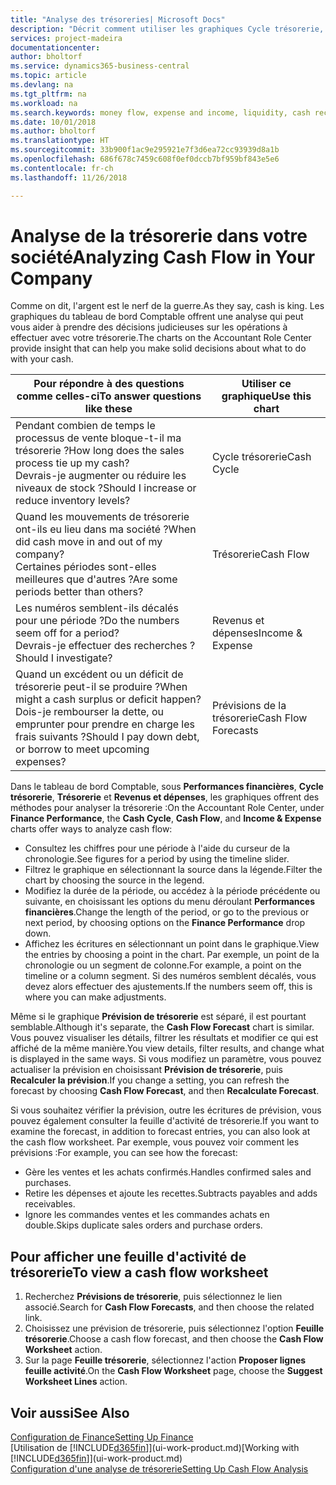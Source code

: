 ```yaml
---
title: "Analyse des trésoreries| Microsoft Docs"
description: "Décrit comment utiliser les graphiques Cycle trésorerie, Revenus et dépenses, Trésorerie et Prévision de trésorerie pour analyser les flux de trésorerie passés et futurs, entrants et sortants de votre société."
services: project-madeira
documentationcenter: 
author: bholtorf
ms.service: dynamics365-business-central
ms.topic: article
ms.devlang: na
ms.tgt_pltfrm: na
ms.workload: na
ms.search.keywords: money flow, expense and income, liquidity, cash receipts minus cash payments, Cartera
ms.date: 10/01/2018
ms.author: bholtorf
ms.translationtype: HT
ms.sourcegitcommit: 33b900f1ac9e295921e7f3d6ea72cc93939d8a1b
ms.openlocfilehash: 686f678c7459c608f0ef0dccb7bf959bf843e5e6
ms.contentlocale: fr-ch
ms.lasthandoff: 11/26/2018

---
```

# <a name="analyzing-cash-flow-in-your-company"></a><span data-ttu-id="76915-103">Analyse de la trésorerie dans votre société</span><span class="sxs-lookup"><span data-stu-id="76915-103">Analyzing Cash Flow in Your Company</span></span>
<span data-ttu-id="76915-104">Comme on dit, l'argent est le nerf de la guerre.</span><span class="sxs-lookup"><span data-stu-id="76915-104">As they say, cash is king.</span></span> <span data-ttu-id="76915-105">Les graphiques du tableau de bord Comptable offrent une analyse qui peut vous aider à prendre des décisions judicieuses sur les opérations à effectuer avec votre trésorerie.</span><span class="sxs-lookup"><span data-stu-id="76915-105">The charts on the Accountant Role Center provide insight that can help you make solid decisions about what to do with your cash.</span></span>  

| <span data-ttu-id="76915-106">Pour répondre à des questions comme celles-ci</span><span class="sxs-lookup"><span data-stu-id="76915-106">To answer questions like these</span></span> | <span data-ttu-id="76915-107">Utiliser ce graphique</span><span class="sxs-lookup"><span data-stu-id="76915-107">Use this chart</span></span> |
| --- | --- |
| <span data-ttu-id="76915-108">Pendant combien de temps le processus de vente bloque-t-il ma trésorerie ?</span><span class="sxs-lookup"><span data-stu-id="76915-108">How long does the sales process tie up my cash?</span></span></br> <span data-ttu-id="76915-109">Devrais-je augmenter ou réduire les niveaux de stock ?</span><span class="sxs-lookup"><span data-stu-id="76915-109">Should I increase or reduce inventory levels?</span></span> |<span data-ttu-id="76915-110">Cycle trésorerie</span><span class="sxs-lookup"><span data-stu-id="76915-110">Cash Cycle</span></span> |
| <span data-ttu-id="76915-111">Quand les mouvements de trésorerie ont-ils eu lieu dans ma société ?</span><span class="sxs-lookup"><span data-stu-id="76915-111">When did cash move in and out of my company?</span></span></br> <span data-ttu-id="76915-112">Certaines périodes sont-elles meilleures que d'autres ?</span><span class="sxs-lookup"><span data-stu-id="76915-112">Are some periods better than others?</span></span> |<span data-ttu-id="76915-113">Trésorerie</span><span class="sxs-lookup"><span data-stu-id="76915-113">Cash Flow</span></span> |
| <span data-ttu-id="76915-114">Les numéros semblent-ils décalés pour une période ?</span><span class="sxs-lookup"><span data-stu-id="76915-114">Do the numbers seem off for a period?</span></span></br> <span data-ttu-id="76915-115">Devrais-je effectuer des recherches ?</span><span class="sxs-lookup"><span data-stu-id="76915-115">Should I investigate?</span></span> |<span data-ttu-id="76915-116">Revenus et dépenses</span><span class="sxs-lookup"><span data-stu-id="76915-116">Income & Expense</span></span> |
| <span data-ttu-id="76915-117">Quand un excédent ou un déficit de trésorerie peut-il se produire ?</span><span class="sxs-lookup"><span data-stu-id="76915-117">When might a cash surplus or deficit happen?</span></span></br> <span data-ttu-id="76915-118">Dois-je rembourser la dette, ou emprunter pour prendre en charge les frais suivants ?</span><span class="sxs-lookup"><span data-stu-id="76915-118">Should I pay down debt, or borrow to meet upcoming expenses?</span></span> |<span data-ttu-id="76915-119">Prévisions de la trésorerie</span><span class="sxs-lookup"><span data-stu-id="76915-119">Cash Flow Forecasts</span></span> |

<span data-ttu-id="76915-120">Dans le tableau de bord Comptable, sous **Performances financières**, **Cycle trésorerie**, **Trésorerie** et **Revenus et dépenses**, les graphiques offrent des méthodes pour analyser la trésorerie :</span><span class="sxs-lookup"><span data-stu-id="76915-120">On the Accountant Role Center, under **Finance Performance**, the **Cash Cycle**, **Cash Flow**, and **Income & Expense** charts offer ways to analyze cash flow:</span></span>  

* <span data-ttu-id="76915-121">Consultez les chiffres pour une période à l'aide du curseur de la chronologie.</span><span class="sxs-lookup"><span data-stu-id="76915-121">See figures for a period by using the timeline slider.</span></span>  
* <span data-ttu-id="76915-122">Filtrez le graphique en sélectionnant la source dans la légende.</span><span class="sxs-lookup"><span data-stu-id="76915-122">Filter the chart by choosing the source in the legend.</span></span>  
* <span data-ttu-id="76915-123">Modifiez la durée de la période, ou accédez à la période précédente ou suivante, en choisissant les options du menu déroulant **Performances financières**.</span><span class="sxs-lookup"><span data-stu-id="76915-123">Change the length of the period, or go to the previous or next period, by choosing options on the **Finance Performance** drop down.</span></span>  
* <span data-ttu-id="76915-124">Affichez les écritures en sélectionnant un point dans le graphique.</span><span class="sxs-lookup"><span data-stu-id="76915-124">View the entries by choosing a point in the chart.</span></span> <span data-ttu-id="76915-125">Par exemple, un point de la chronologie ou un segment de colonne.</span><span class="sxs-lookup"><span data-stu-id="76915-125">For example, a point on the timeline or a column segment.</span></span> <span data-ttu-id="76915-126">Si des numéros semblent décalés, vous devez alors effectuer des ajustements.</span><span class="sxs-lookup"><span data-stu-id="76915-126">If the numbers seem off, this is where you can make adjustments.</span></span>  

<span data-ttu-id="76915-127">Même si le graphique **Prévision de trésorerie** est séparé, il est pourtant semblable.</span><span class="sxs-lookup"><span data-stu-id="76915-127">Although it's separate, the **Cash Flow Forecast** chart is similar.</span></span> <span data-ttu-id="76915-128">Vous pouvez visualiser les détails, filtrer les résultats et modifier ce qui est affiché de la même manière.</span><span class="sxs-lookup"><span data-stu-id="76915-128">You view details, filter results, and change what is displayed in the same ways.</span></span> <span data-ttu-id="76915-129">Si vous modifiez un paramètre, vous pouvez actualiser la prévision en choisissant **Prévision de trésorerie**, puis **Recalculer la prévision**.</span><span class="sxs-lookup"><span data-stu-id="76915-129">If you change a setting, you can refresh the forecast by choosing **Cash Flow Forecast**, and then **Recalculate Forecast**.</span></span>

<span data-ttu-id="76915-130">Si vous souhaitez vérifier la prévision, outre les écritures de prévision, vous pouvez également consulter la feuille d'activité de trésorerie.</span><span class="sxs-lookup"><span data-stu-id="76915-130">If you want to examine the forecast, in addition to forecast entries, you can also look at the cash flow worksheet.</span></span> <span data-ttu-id="76915-131">Par exemple, vous pouvez voir comment les prévisions :</span><span class="sxs-lookup"><span data-stu-id="76915-131">For example, you can see how the forecast:</span></span>

* <span data-ttu-id="76915-132">Gère les ventes et les achats confirmés.</span><span class="sxs-lookup"><span data-stu-id="76915-132">Handles confirmed sales and purchases.</span></span>  
* <span data-ttu-id="76915-133">Retire les dépenses et ajoute les recettes.</span><span class="sxs-lookup"><span data-stu-id="76915-133">Subtracts payables and adds receivables.</span></span>  
* <span data-ttu-id="76915-134">Ignore les commandes ventes et les commandes achats en double.</span><span class="sxs-lookup"><span data-stu-id="76915-134">Skips duplicate sales orders and purchase orders.</span></span>  

## <a name="to-view-a-cash-flow-worksheet"></a><span data-ttu-id="76915-135">Pour afficher une feuille d'activité de trésorerie</span><span class="sxs-lookup"><span data-stu-id="76915-135">To view a cash flow worksheet</span></span>
1. <span data-ttu-id="76915-136">Recherchez **Prévisions de trésorerie**, puis sélectionnez le lien associé.</span><span class="sxs-lookup"><span data-stu-id="76915-136">Search for **Cash Flow Forecasts**, and then choose the related link.</span></span>  
2. <span data-ttu-id="76915-137">Choisissez une prévision de trésorerie, puis sélectionnez l'option **Feuille trésorerie**.</span><span class="sxs-lookup"><span data-stu-id="76915-137">Choose a cash flow forecast, and then choose the **Cash Flow Worksheet** action.</span></span>  
3. <span data-ttu-id="76915-138">Sur la page **Feuille trésorerie**, sélectionnez l'action **Proposer lignes feuille activité**.</span><span class="sxs-lookup"><span data-stu-id="76915-138">On the **Cash Flow Worksheet** page, choose the **Suggest Worksheet Lines** action.</span></span>  

## <a name="see-also"></a><span data-ttu-id="76915-139">Voir aussi</span><span class="sxs-lookup"><span data-stu-id="76915-139">See Also</span></span>
[<span data-ttu-id="76915-140">Configuration de Finance</span><span class="sxs-lookup"><span data-stu-id="76915-140">Setting Up Finance</span></span>](finance-setup-finance.md)  
<span data-ttu-id="76915-141">[Utilisation de [!INCLUDE[d365fin](includes/d365fin_md.md)]](ui-work-product.md)</span><span class="sxs-lookup"><span data-stu-id="76915-141">[Working with [!INCLUDE[d365fin](includes/d365fin_md.md)]](ui-work-product.md)</span></span>  
[<span data-ttu-id="76915-142">Configuration d'une analyse de trésorerie</span><span class="sxs-lookup"><span data-stu-id="76915-142">Setting Up Cash Flow Analysis</span></span>](finance-setup-cash-flow-analyses.md)  

